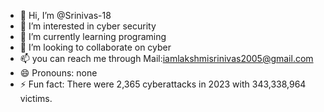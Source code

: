 - 👋 Hi, I’m @Srinivas-18
- 👀 I’m interested in cyber security
- 🌱 I’m currently learning programing 
- 💞️ I’m looking to collaborate on cyber
- 📫 you can reach me through Mail:iamlakshmisrinivas2005@gmail.com
- 😄 Pronouns: none 
- ⚡ Fun fact: There were 2,365 cyberattacks in 2023 with 343,338,964 victims.

<!---
Srinivas-18/Srinivas-18 is a ✨ special ✨ repository because its `README.md` (this file) appears on your GitHub profile.
You can click the Preview link to take a look at your changes.
--->
